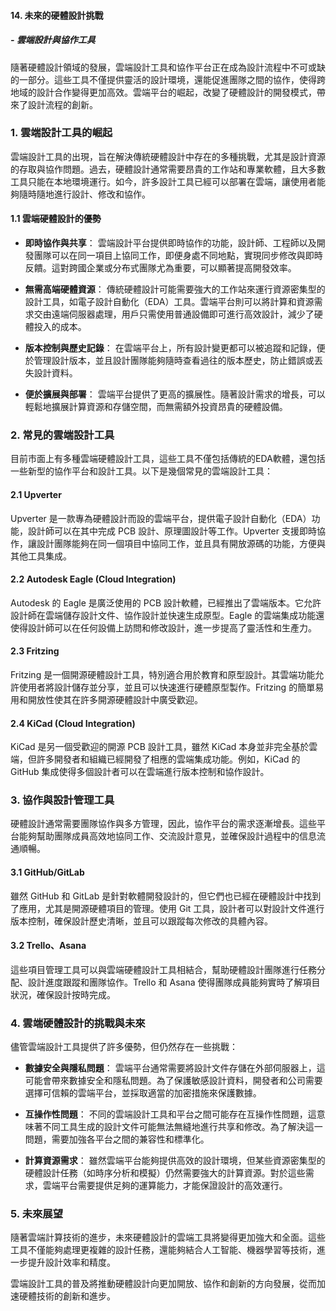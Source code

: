 #### 14. **未來的硬體設計挑戰**  
##### - **雲端設計與協作工具**

隨著硬體設計領域的發展，雲端設計工具和協作平台正在成為設計流程中不可或缺的一部分。這些工具不僅提供靈活的設計環境，還能促進團隊之間的協作，使得跨地域的設計合作變得更加高效。雲端平台的崛起，改變了硬體設計的開發模式，帶來了設計流程的創新。

### 1. **雲端設計工具的崛起**

雲端設計工具的出現，旨在解決傳統硬體設計中存在的多種挑戰，尤其是設計資源的存取與協作問題。過去，硬體設計通常需要昂貴的工作站和專業軟體，且大多數工具只能在本地環境運行。如今，許多設計工具已經可以部署在雲端，讓使用者能夠隨時隨地進行設計、修改和協作。

#### 1.1 **雲端硬體設計的優勢**

- **即時協作與共享**：
  雲端設計平台提供即時協作的功能，設計師、工程師以及開發團隊可以在同一項目上協同工作，即便身處不同地點，實現同步修改與即時反饋。這對跨國企業或分布式團隊尤為重要，可以顯著提高開發效率。

- **無需高端硬體資源**：
  傳統硬體設計可能需要強大的工作站來運行資源密集型的設計工具，如電子設計自動化（EDA）工具。雲端平台則可以將計算和資源需求交由遠端伺服器處理，用戶只需使用普通設備即可進行高效設計，減少了硬體投入的成本。

- **版本控制與歷史記錄**：
  在雲端平台上，所有設計變更都可以被追蹤和記錄，便於管理設計版本，並且設計團隊能夠隨時查看過往的版本歷史，防止錯誤或丟失設計資料。

- **便於擴展與部署**：
  雲端平台提供了更高的擴展性。隨著設計需求的增長，可以輕鬆地擴展計算資源和存儲空間，而無需額外投資昂貴的硬體設備。

### 2. **常見的雲端設計工具**

目前市面上有多種雲端硬體設計工具，這些工具不僅包括傳統的EDA軟體，還包括一些新型的協作平台和設計工具。以下是幾個常見的雲端設計工具：

#### 2.1 **Upverter**
Upverter 是一款專為硬體設計而設的雲端平台，提供電子設計自動化（EDA）功能，設計師可以在其中完成 PCB 設計、原理圖設計等工作。Upverter 支援即時協作，讓設計團隊能夠在同一個項目中協同工作，並且具有開放源碼的功能，方便與其他工具集成。

#### 2.2 **Autodesk Eagle (Cloud Integration)**
Autodesk 的 Eagle 是廣泛使用的 PCB 設計軟體，已經推出了雲端版本。它允許設計師在雲端儲存設計文件、協作設計並快速生成原型。Eagle 的雲端集成功能還使得設計師可以在任何設備上訪問和修改設計，進一步提高了靈活性和生產力。

#### 2.3 **Fritzing**
Fritzing 是一個開源硬體設計工具，特別適合用於教育和原型設計。其雲端功能允許使用者將設計儲存並分享，並且可以快速進行硬體原型製作。Fritzing 的簡單易用和開放性使其在許多開源硬體設計中廣受歡迎。

#### 2.4 **KiCad (Cloud Integration)**
KiCad 是另一個受歡迎的開源 PCB 設計工具，雖然 KiCad 本身並非完全基於雲端，但許多開發者和組織已經開發了相應的雲端集成功能。例如，KiCad 的 GitHub 集成使得多個設計者可以在雲端進行版本控制和協作設計。

### 3. **協作與設計管理工具**

硬體設計通常需要團隊協作與多方管理，因此，協作平台的需求逐漸增長。這些平台能夠幫助團隊成員高效地協同工作、交流設計意見，並確保設計過程中的信息流通順暢。

#### 3.1 **GitHub/GitLab**
雖然 GitHub 和 GitLab 是針對軟體開發設計的，但它們也已經在硬體設計中找到了應用，尤其是開源硬體項目的管理。使用 Git 工具，設計者可以對設計文件進行版本控制，確保設計歷史清晰，並且可以跟蹤每次修改的具體內容。

#### 3.2 **Trello、Asana**
這些項目管理工具可以與雲端硬體設計工具相結合，幫助硬體設計團隊進行任務分配、設計進度跟蹤和團隊協作。Trello 和 Asana 使得團隊成員能夠實時了解項目狀況，確保設計按時完成。

### 4. **雲端硬體設計的挑戰與未來**

儘管雲端設計工具提供了許多優勢，但仍然存在一些挑戰：

- **數據安全與隱私問題**：
  雲端平台通常需要將設計文件存儲在外部伺服器上，這可能會帶來數據安全和隱私問題。為了保護敏感設計資料，開發者和公司需要選擇可信賴的雲端平台，並採取適當的加密措施來保護數據。

- **互操作性問題**：
  不同的雲端設計工具和平台之間可能存在互操作性問題，這意味著不同工具生成的設計文件可能無法無縫地進行共享和修改。為了解決這一問題，需要加強各平台之間的兼容性和標準化。

- **計算資源需求**：
  雖然雲端平台能夠提供高效的設計環境，但某些資源密集型的硬體設計任務（如時序分析和模擬）仍然需要強大的計算資源。對於這些需求，雲端平台需要提供足夠的運算能力，才能保證設計的高效運行。

### 5. **未來展望**

隨著雲端計算技術的進步，未來硬體設計的雲端工具將變得更加強大和全面。這些工具不僅能夠處理更複雜的設計任務，還能夠結合人工智能、機器學習等技術，進一步提升設計效率和精度。

雲端設計工具的普及將推動硬體設計向更加開放、協作和創新的方向發展，從而加速硬體技術的創新和進步。